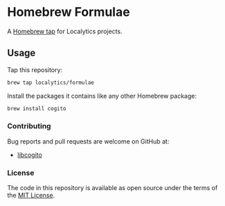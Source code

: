 # Homebrew Formulae

A [Homebrew tap] for Localytics projects.

[Homebrew tap]: https://github.com/Homebrew/brew/blob/master/docs/brew-tap.md

## Usage

Tap this repository:

```sh
brew tap localytics/formulae
```

Install the packages it contains like any other Homebrew package:

```sh
brew install cogito
```

### Contributing

Bug reports and pull requests are welcome on GitHub at:

* [libcogito](https://github.com/localytics/humidifier)

### License

The code in this repository is available as open source under the terms of the [MIT License](http://opensource.org/licenses/MIT).
